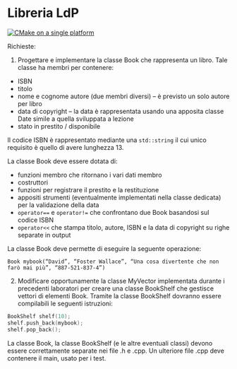 # Libreria LdP 
[![CMake on a single platform](https://github.com/federoRE/Libreria/actions/workflows/cmake-single-platform.yml/badge.svg)](https://github.com/federoRE/Libreria/actions/workflows/cmake-single-platform.yml)

Richieste:

1. Progettare e implementare la classe Book che rappresenta un libro. Tale classe ha membri per contenere:
- ISBN
- titolo
- nome e cognome autore (due membri diversi) – è previsto un solo autore per libro
- data di copyright – la data è rappresentata usando una apposita classe Date simile a quella sviluppata a lezione
- stato in prestito / disponibile

Il codice ISBN è rappresentato mediante una ```std::string``` il cui unico requisito è quello di avere lunghezza 13.

La classe Book deve essere dotata di:
-  funzioni membro che ritornano i vari dati membro
-  costruttori
-  funzioni per registrare il prestito e la restituzione
-  appositi strumenti (eventualmente implementati nella classe dedicata) per la validazione della data
-  ```operator==``` e ```operator!=``` che confrontano due Book basandosi sul codice ISBN
-  ```operator<<``` che stampa titolo, autore, ISBN e la data di copyright su righe separate in output

La classe Book deve permette di eseguire la seguente operazione:

```Book mybook(“David”, “Foster Wallace”, “Una cosa divertente che non farò mai più”, “887-521-837-4”)```

2. Modificare opportunamente la classe MyVector implementata durante i precedenti laboratori per creare una classe BookShelf che gestisce vettori di elementi Book. Tramite la classe BookShelf dovranno essere compilabili le seguenti istruzioni:
```cpp
BookShelf shelf(10);
shelf.push_back(mybook);
shelf.pop_back();
```

La classe Book, la classe BookShelf (e le altre eventuali classi) devono essere correttamente separate nei file .h e .cpp. Un ulteriore file .cpp deve contenere il main, usato per i test.
